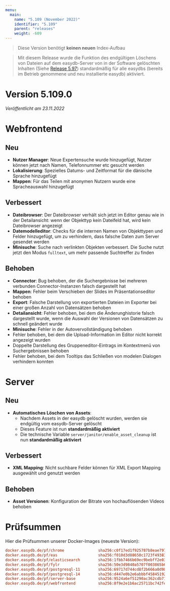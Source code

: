 ```yaml
---
menu:
  main:
    name: "5.109 (November 2022)"
    identifier: "5.109"
    parent: "releases"
    weight: -609
---
```



> Diese Version benötigt **keinen neuen** Index-Aufbau

> Mit diesem Release wurde die Funktion des endgültigen Löschens von Dateien auf dem easydb-Server von in der Software gelöschten Inhalten (Siehe [Release 5.97](/de/releases/5.90-5.99/5.97)) standardmäßig für alle easydbs (bereits im Betrieb genommene und neu installierte easydb) aktiviert.


# Version 5.109.0

*Veröffentlicht am 23.11.2022*


# Webfrontend

## Neu

* **Nutzer Manager**: Neue Expertensuche wurde hinzugefügt, Nutzer können jetzt nach Namen, Telefonnummer etc gesucht werden
* **Lokalisierung**: Spezielles Datums- und Zeitformat für die dänische Sprache hinzugefügt
* **Mappen**: Für das Teilen mit anonymen Nutzern wurde eine Spracheauswahl hinzugefügt

## Verbessert

* **Dateibrowser**: Der Dateibrowser verhält sich jetzt im Editor genau wie in der Detailansicht: wenn der Objekttyp kein Dateifeld hat, wird kein Dateibrowser angezeigt
* **Datemodelleditor**: Checks für die internen Namen von Objekttypen und Felder hinzugefügt, um zu verhindern, dass falsche Daten zum Server gesendet werden
* **Minisuche**: Suche nach verlinkten Objekten verbessert. Die Suche nutzt jetzt den Modus `fulltext`, um mehr passende Suchtreffer zu finden

## Behoben

* **Connector**: Bug behoben, der die Suchergebnisse bei mehreren verbunden Connector-Instanzen falsch dargestellt hat
* **Mappen**: Fehler beim Verschieben der Slides im Präsentationseditor behoben
* **Export**: Falsche Darstellung von exportierten Dateien im Exporter bei einer großen Anzahl von Datensätzen behoben
* **Detailansicht**: Fehler behoben, bei dem die Änderunghistorie falsch dargestellt wurde, wenn die Auswahl der Versionen von Datensätzen zu schnell geändert wurde
* **Minisuche**: Fehler in der Autovervollständigung behoben
* Fehler behoben, bei dem die Upload-Information im Editor nicht korrekt angezeigt wurden
* Doppelte Darstellung des Gruppeneditor-Eintrags im Kontextmenü von Suchergebnissen behoben
* Fehler behoben, bei dem Tooltips das Schließen von modelen Dialogen verhindern konnten


# Server

## Neu

* **Automatisches Löschen von Assets**:
  * Nachdem Assets in der easydb gelöscht wurden, werden sie endgültig vom easydb-Server gelöscht
  * Dieses Feature ist nun **standardmäßig aktiviert**
  * Die technische Variable `server/janitor/enable_asset_cleanup` ist nun **standardmäßig aktiviert**

## Verbessert

* **XML Mapping**: Nicht suchbare Felder können für XML Export Mapping ausgewählt und genutzt werden

## Behoben

* **Asset Versionen**: Konfiguration der Bitrate von hochauflösenden Videos behoben


# Prüfsummen

Hier die Prüfsummen unserer Docker-Images (neueste Version):

```ini
docker.easydb.de/pf/chrome               sha256:c0f17ed1f925787b8eae7971c9a98ebea02c2a41e8d7df0a5fb520cd40c89a3c
docker.easydb.de/pf/eas                  sha256:f010d3d88650c1723f49383843f1a990d4e08aee18b66e914a31a56d806c0a64
docker.easydb.de/pf/elasticsearch        sha256:1fbb7466b69ec9bebff2e0340c4ca59d72d9c3b8faad99b72659c0aa45d3c58f
docker.easydb.de/pf/fylr                 sha256:50e3d9840a5707f003865b65c61d0f6f5890b12cdc1afd8530abe65d3ecf59ed
docker.easydb.de/pf/postgresql-11        sha256:69717d744cd8f2b666a0d9882259b2ca0ea96241b8764d9f2c05357d84489ea0
docker.easydb.de/pf/postgresql-14        sha256:d447e0b2e6abbbf45845192b983fff930d57dbb838159823a5ddf4f85b35a16b
docker.easydb.de/pf/server-base          sha256:9524a6ef51290ac362cdb71d43e366bff3586a12f93c90fd4a2710817723646d
docker.easydb.de/pf/webfrontend          sha256:8f9e2e1b6ac25711bc742fe5af9193e2bcac995ae765b4e504a6cd43c9810db2
```
